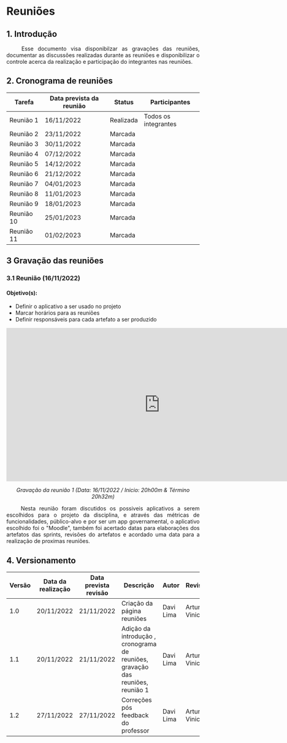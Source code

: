 # Reuniões

## 1. Introdução

<p align = "justify"> &emsp;&emsp; Esse documento visa disponibilzar as gravações das reuniões, documentar as discussões realizadas durante as reuniões e disponibilizar o controle acerca da realização e participação do integrantes nas reuniões.</p>

## 2. Cronograma de reuniões

| Tarefa     | Data prevista da reunião | Status    | Participantes        |
| ---------- | ------------------------ | --------- | -------------------- |
| Reunião 1  | 16/11/2022               | Realizada | Todos os integrantes |
| Reunião 2  | 23/11/2022               | Marcada   |                      |
| Reunião 3  | 30/11/2022               | Marcada   |                      |
| Reunião 4  | 07/12/2022               | Marcada   |                      |
| Reunião 5  | 14/12/2022               | Marcada   |                      |
| Reunião 6  | 21/12/2022               | Marcada   |                      |
| Reunião 7  | 04/01/2023               | Marcada   |                      |
| Reunião 8  | 11/01/2023               | Marcada   |                      |
| Reunião 9  | 18/01/2023               | Marcada   |                      |
| Reunião 10 | 25/01/2023               | Marcada   |                      |
| Reunião 11 | 01/02/2023               | Marcada   |                      |

## 3 Gravação das reuniões

### 3.1 Reunião (16/11/2022)

#### Objetivo(s):

* Definir o aplicativo a ser usado no projeto
* Marcar horários para as reuniões
* Definir responsáveis para cada artefato a ser produzido
 
<center>
<iframe width="800" height="400" src="https://www.youtube.com/embed/RA0hfhXpBOk" title="YouTube video player" frameborder="0" allow="accelerometer; autoplay; clipboard-write; encrypted-media; gyroscope; picture-in-picture" allowfullscreen></iframe>

*Gravação da reunião 1 (Data: 16/11/2022 / Inicio: 20h00m & Término 20h32m)*   
</center>
<p align = "justify"> &emsp;&emsp; Nesta reunião foram discutidos os possiveis aplicativos a serem escolhidos para o projeto da disciplina, e através das métricas de funcionalidades, público-alvo e por ser um app governamental, o aplicativo escolhido foi o "Moodle", também foi acertado datas para elaborações dos artefatos das sprints, revisões do artefatos e acordado uma data para a realização de proximas reuniões.</p>

## 4. Versionamento

| Versão | Data da realização | Data prevista revisão | Descrição                                                                       | Autor     | Revisor        |
| ------ | ------------------ | --------------------- | ------------------------------------------------------------------------------- | --------- | -------------- |
| 1.0    | 20/11/2022         | 21/11/2022            | Criação da página reuniões                                                      | Davi Lima | Artur Vinicius |
| 1.1    | 20/11/2022         | 21/11/2022            | Adição da introdução , cronograma de reuniões, gravação das reuniões, reunião 1 | Davi Lima | Artur Vinicius |
| 1.2    | 27/11/2022         | 27/11/2022            | Correções pós feedback do professor                                             | Davi Lima | Artur Vinicius |
